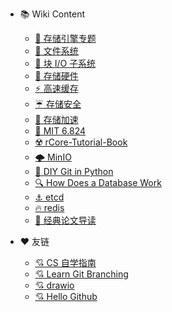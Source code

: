 
* 📚  Wiki Content 

    * [🚀 存储引擎专题](posts/存储引擎/Content.md)
    * [📁 文件系统](posts/文件系统/Content.md)
    * [🧱 块 I/O 子系统](posts/块IO子系统/Content.md)
    * [💾 存储硬件](posts/存储硬件/Content.md)
    * [⚡ 高速缓存](posts/高速缓存/Content.md)
    * [☔ 存储安全](posts/存储安全/Content.md)
    * [🚀 存储加速](posts/存储加速/Content.md)
    * [🎯 MIT 6.824](posts/MIT6.824/Content.md)
    * [☢️ rCore-Tutorial-Book](posts/rCore-Tutorial-Book/Content.md)
    * [🌩️ MinIO](posts/MinIO/Content.md)
    * [🐍 DIY Git in Python](posts/u-git/Content.md)
    * [🔍 How Does a Database Work](posts/How-Does-a-Database-Work/Content.md)
    * [⚓ etcd](posts/etcd/Content.md)
    * [🔥 redis](posts/redis/Content.md)
    * [📄 经典论文导读](posts/经典论文导读/Content.md)
* ❤️ 友链

  * [💘 CS 自学指南](https://csdiy.wiki/)
  * [💘 Learn Git Branching](https://learngitbranching.js.org/?locale=zh_CN)
  * [💘 drawio](https://app.diagrams.net/)
  * [💘 Hello Github](https://hellogithub.com/)

